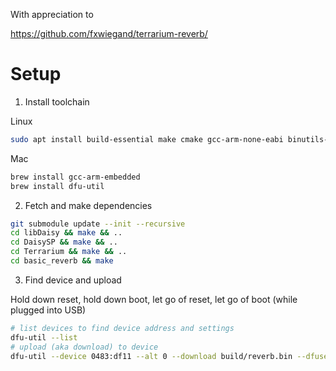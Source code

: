 With appreciation to

https://github.com/fxwiegand/terrarium-reverb/


# Setup

1. Install toolchain

Linux

```bash
sudo apt install build-essential make cmake gcc-arm-none-eabi binutils-arm-none-eabi dfu-util
```

Mac

```bash
brew install gcc-arm-embedded
brew install dfu-util
```

2. Fetch and make dependencies

```bash
git submodule update --init --recursive
cd libDaisy && make && ..
cd DaisySP && make && ..
cd Terrarium && make && ..
cd basic_reverb && make
```

3. Find device and upload

Hold down reset, hold down boot, let go of reset, let go of boot (while plugged into USB)

```bash
# list devices to find device address and settings
dfu-util --list
# upload (aka download) to device
dfu-util --device 0483:df11 --alt 0 --download build/reverb.bin --dfuse-address 0x08000000
```

